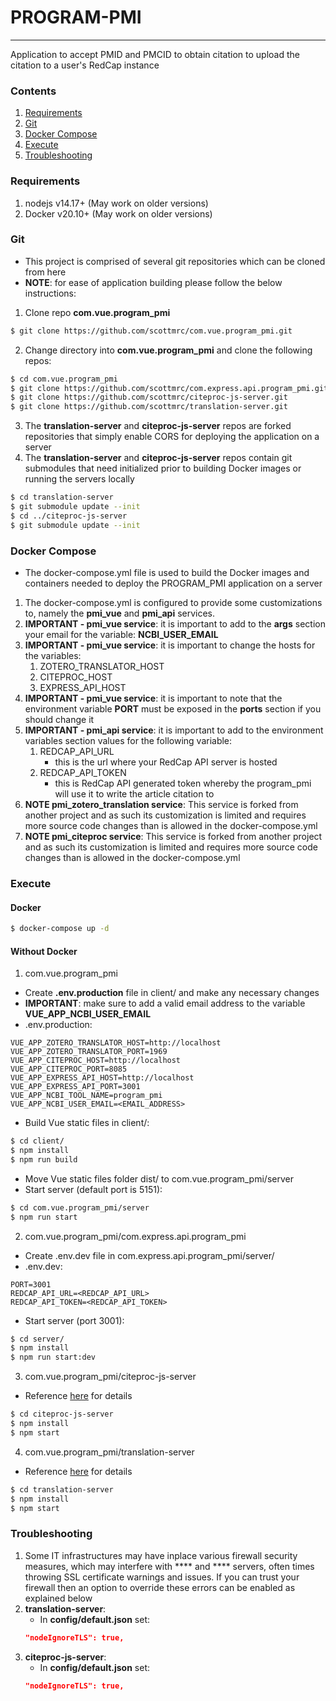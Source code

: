# PROGRAM-PMI
---
Application to accept PMID and PMCID to obtain citation to upload the citation to a user's RedCap instance

### Contents
1. [Requirements](#requirements)
1. [Git](#git)
1. [Docker Compose](#docker-compose)
1. [Execute](#execute)
1. [Troubleshooting](#troubleshooting)

### Requirements
1. nodejs v14.17+ (May work on older versions)
1. Docker v20.10+ (May work on older versions)

### Git
- This project is comprised of several git repositories which can be cloned from here
- **NOTE**: for ease of application building please follow the below instructions:
1. Clone repo **com.vue.program_pmi**
```sh
$ git clone https://github.com/scottmrc/com.vue.program_pmi.git
```
2. Change directory into **com.vue.program_pmi** and clone the following repos:
```sh
$ cd com.vue.program_pmi
$ git clone https://github.com/scottmrc/com.express.api.program_pmi.git
$ git clone https://github.com/scottmrc/citeproc-js-server.git
$ git clone https://github.com/scottmrc/translation-server.git
```
3. The **translation-server** and **citeproc-js-server** repos are forked repositories that simply enable CORS for deploying the application on a server
4. The **translation-server** and **citeproc-js-server** repos contain git submodules that need initialized prior to building Docker images or running the servers locally
```sh
$ cd translation-server
$ git submodule update --init
$ cd ../citeproc-js-server
$ git submodule update --init
```

### Docker Compose
- The docker-compose.yml file is used to build the Docker images and containers needed to deploy the PROGRAM_PMI application on a server
1. The docker-compose.yml is configured to provide some customizations to, namely the **pmi_vue** and **pmi_api** services.
2. **IMPORTANT - pmi_vue service**: it is important to add to the **args** section your email for the variable: **NCBI_USER_EMAIL**
3. **IMPORTANT - pmi_vue service**: it is important to change the hosts for the variables:
    1. ZOTERO_TRANSLATOR_HOST
    2. CITEPROC_HOST
    3. EXPRESS_API_HOST
4. **IMPORTANT - pmi_vue service**: it is important to note that the environment variable **PORT** must be exposed in the **ports** section if you should change it
5. **IMPORTANT - pmi_api service**: it is important to add to the environment variables section values for the following variable:
    1. REDCAP_API_URL
        - this is the url where your RedCap API server is hosted
    2. REDCAP_API_TOKEN
        - this is RedCap API generated token whereby the program_pmi will use it to write the article citation to
6. **NOTE pmi_zotero_translation service**: This service is forked from another project and as such its customization is limited and requires more source code changes than is allowed in the docker-compose.yml
7. **NOTE pmi_citeproc service**: This service is forked from another project and as such its customization is limited and requires more source code changes than is allowed in the docker-compose.yml

### Execute

#### Docker
```sh
$ docker-compose up -d
```

#### Without Docker

1. com.vue.program_pmi
- Create **.env.production** file in client/ and make any necessary changes
- **IMPORTANT**: make sure to add a valid email address to the variable **VUE_APP_NCBI_USER_EMAIL**
- .env.production:
```text
VUE_APP_ZOTERO_TRANSLATOR_HOST=http://localhost
VUE_APP_ZOTERO_TRANSLATOR_PORT=1969
VUE_APP_CITEPROC_HOST=http://localhost
VUE_APP_CITEPROC_PORT=8085
VUE_APP_EXPRESS_API_HOST=http://localhost
VUE_APP_EXPRESS_API_PORT=3001
VUE_APP_NCBI_TOOL_NAME=program_pmi
VUE_APP_NCBI_USER_EMAIL=<EMAIL_ADDRESS>
```
- Build Vue static files in client/:
```sh
$ cd client/
$ npm install
$ npm run build
```
- Move Vue static files folder dist/ to com.vue.program_pmi/server
- Start server (default port is 5151):
```sh
$ cd com.vue.program_pmi/server
$ npm run start
```

2. com.vue.program_pmi/com.express.api.program_pmi
- Create .env.dev file in com.express.api.program_pmi/server/
- .env.dev:
```text
PORT=3001
REDCAP_API_URL=<REDCAP_API_URL>
REDCAP_API_TOKEN=<REDCAP_API_TOKEN>
```
- Start server (port 3001):
```sh
$ cd server/
$ npm install
$ npm run start:dev
```

3. com.vue.program_pmi/citeproc-js-server
- Reference [here](https://github.com/zotero/citeproc-js-server) for details
```sh
$ cd citeproc-js-server
$ npm install 
$ npm start
```

4. com.vue.program_pmi/translation-server
- Reference [here](https://github.com/zotero/translation-server) for details
```sh
$ cd translation-server
$ npm install
$ npm start
```

### Troubleshooting

1. Some IT infrastructures may have inplace various firewall security measures, which may interfere with **** and **** servers, often times throwing SSL certificate warnings and issues.  If you can trust your firewall then an option to override these errors can be enabled as explained below
2. **translation-server**:
    - In **config/default.json** set:
    ```json
    "nodeIgnoreTLS": true,
    ```
3. **citeproc-js-server**:
    - In **config/default.json** set:
    ```json
    "nodeIgnoreTLS": true,
    ```